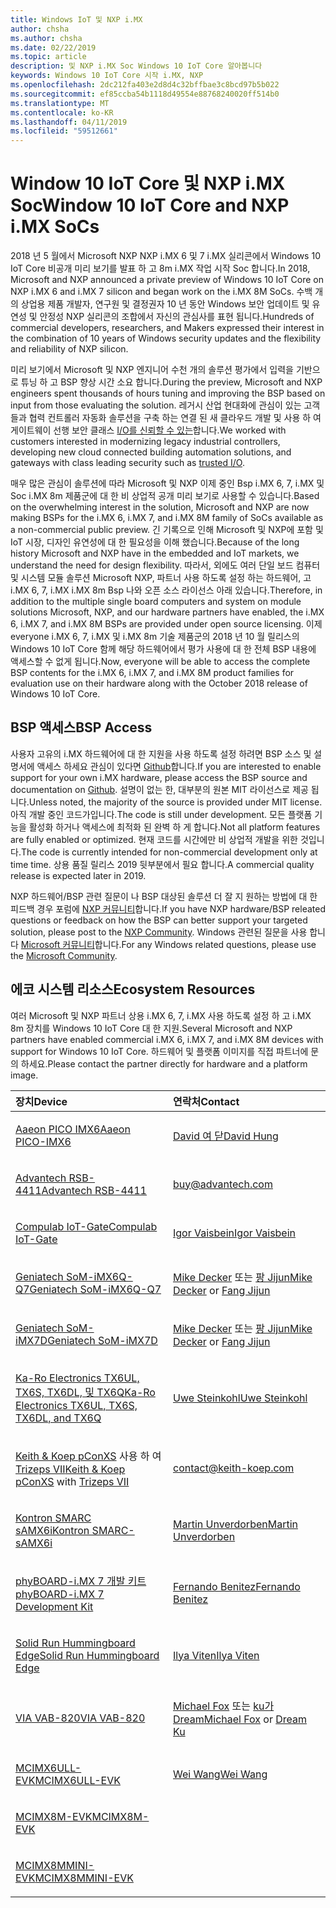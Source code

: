 ```yaml
---
title: Windows IoT 및 NXP i.MX
author: chsha
ms.author: chsha
ms.date: 02/22/2019
ms.topic: article
description: 및 NXP i.MX Soc Windows 10 IoT Core 알아봅니다
keywords: Windows 10 IoT Core 시작 i.MX, NXP
ms.openlocfilehash: 2dc212fa403e2d8d4c32bffbae3c8bcd97b5b022
ms.sourcegitcommit: ef85ccba54b1118d49554e88768240020ff514b0
ms.translationtype: MT
ms.contentlocale: ko-KR
ms.lasthandoff: 04/11/2019
ms.locfileid: "59512661"
---
```

# <a name="window-10-iot-core-and-nxp-imx-socs"></a><span data-ttu-id="27ef8-104">Window 10 IoT Core 및 NXP i.MX Soc</span><span class="sxs-lookup"><span data-stu-id="27ef8-104">Window 10 IoT Core and NXP i.MX SoCs</span></span>

<span data-ttu-id="27ef8-105">2018 년 5 월에서 Microsoft NXP NXP i.MX 6 및 7 i.MX 실리콘에서 Windows 10 IoT Core 비공개 미리 보기를 발표 하 고 8m i.MX 작업 시작 Soc 합니다.</span><span class="sxs-lookup"><span data-stu-id="27ef8-105">In 2018, Microsoft and NXP announced a private preview of Windows 10 IoT Core on NXP i.MX 6 and i.MX 7 silicon and began work on the i.MX 8M SoCs.</span></span> <span data-ttu-id="27ef8-106">수백 개의 상업용 제품 개발자, 연구원 및 결정권자 10 년 동안 Windows 보안 업데이트 및 유연성 및 안정성 NXP 실리콘의 조합에서 자신의 관심사를 표현 됩니다.</span><span class="sxs-lookup"><span data-stu-id="27ef8-106">Hundreds of commercial developers, researchers, and Makers expressed their interest in the combination of 10 years of Windows security updates and the flexibility and reliability of NXP silicon.</span></span> 
 
<span data-ttu-id="27ef8-107">미리 보기에서 Microsoft 및 NXP 엔지니어 수천 개의 솔루션 평가에서 입력을 기반으로 튜닝 하 고 BSP 향상 시간 소요 합니다.</span><span class="sxs-lookup"><span data-stu-id="27ef8-107">During the preview, Microsoft and NXP engineers spent thousands of hours tuning and improving the BSP based on input from those evaluating the solution.</span></span> <span data-ttu-id="27ef8-108">레거시 산업 현대화에 관심이 있는 고객 들과 협력 컨트롤러 자동화 솔루션을 구축 하는 연결 된 새 클라우드 개발 및 사용 하 여 게이트웨이 선행 보안 클래스 [I/O를 신뢰할 수 있는](https://blogs.windows.com/windowsexperience/2018/04/24/trusted-cyber-physical-systems-looks-to-protect-your-critical-infrastructure-from-modern-threats-in-the-world-of-iot/#A0WkfgLBpgbLaFe3.97)합니다.</span><span class="sxs-lookup"><span data-stu-id="27ef8-108">We worked with customers interested in modernizing legacy industrial controllers, developing new cloud connected building automation solutions, and gateways with class leading security such as [trusted I/O](https://blogs.windows.com/windowsexperience/2018/04/24/trusted-cyber-physical-systems-looks-to-protect-your-critical-infrastructure-from-modern-threats-in-the-world-of-iot/#A0WkfgLBpgbLaFe3.97).</span></span>
 
<span data-ttu-id="27ef8-109">매우 많은 관심이 솔루션에 따라 Microsoft 및 NXP 이제 중인 Bsp i.MX 6, 7, i.MX 및 Soc i.MX 8m 제품군에 대 한 비 상업적 공개 미리 보기로 사용할 수 있습니다.</span><span class="sxs-lookup"><span data-stu-id="27ef8-109">Based on the overwhelming interest in the solution, Microsoft and NXP are now making BSPs for the i.MX 6, i.MX 7, and i.MX 8M family of SoCs available as a non-commercial public preview.</span></span> <span data-ttu-id="27ef8-110">긴 기록으로 인해 Microsoft 및 NXP에 포함 및 IoT 시장, 디자인 유연성에 대 한 필요성을 이해 했습니다.</span><span class="sxs-lookup"><span data-stu-id="27ef8-110">Because of the long history Microsoft and NXP have in the embedded and IoT markets, we understand the need for design flexibility.</span></span> <span data-ttu-id="27ef8-111">따라서, 외에도 여러 단일 보드 컴퓨터 및 시스템 모듈 솔루션 Microsoft NXP, 파트너 사용 하도록 설정 하는 하드웨어, 고 i.MX 6, 7, i.MX i.MX 8m Bsp 나와 오픈 소스 라이선스 아래 있습니다.</span><span class="sxs-lookup"><span data-stu-id="27ef8-111">Therefore, in addition to the multiple single board computers and system on module solutions Microsoft, NXP, and our hardware partners have enabled, the i.MX 6, i.MX 7, and i.MX 8M BSPs are provided under open source licensing.</span></span> <span data-ttu-id="27ef8-112">이제 everyone i.MX 6, 7, i.MX 및 i.MX 8m 기술 제품군의 2018 년 10 월 릴리스의 Windows 10 IoT Core 함께 해당 하드웨어에서 평가 사용에 대 한 전체 BSP 내용에 액세스할 수 없게 됩니다.</span><span class="sxs-lookup"><span data-stu-id="27ef8-112">Now, everyone will be able to access the complete BSP contents for the i.MX 6, i.MX 7, and i.MX 8M product families for evaluation use on their hardware along with the October 2018 release of Windows 10 IoT Core.</span></span>


## <a name="bsp-access"></a><span data-ttu-id="27ef8-113">BSP 액세스</span><span class="sxs-lookup"><span data-stu-id="27ef8-113">BSP Access</span></span>

<span data-ttu-id="27ef8-114">사용자 고유의 i.MX 하드웨어에 대 한 지원을 사용 하도록 설정 하려면 BSP 소스 및 설명서에 액세스 하세요 관심이 있다면 [Github]( https://github.com/ms-iot/imx-iotcore)합니다.</span><span class="sxs-lookup"><span data-stu-id="27ef8-114">If you are interested to enable support for your own i.MX hardware, please access the BSP source and documentation on [Github]( https://github.com/ms-iot/imx-iotcore).</span></span> <span data-ttu-id="27ef8-115">설명이 없는 한, 대부분의 원본 MIT 라이선스로 제공 됩니다.</span><span class="sxs-lookup"><span data-stu-id="27ef8-115">Unless noted, the majority of the source is provided under MIT license.</span></span> <span data-ttu-id="27ef8-116">아직 개발 중인 코드가입니다.</span><span class="sxs-lookup"><span data-stu-id="27ef8-116">The code is still under development.</span></span> <span data-ttu-id="27ef8-117">모든 플랫폼 기능을 활성화 하거나 액세스에 최적화 된 완벽 하 게 합니다.</span><span class="sxs-lookup"><span data-stu-id="27ef8-117">Not all platform features are fully enabled or optimized.</span></span> <span data-ttu-id="27ef8-118">현재 코드를 시간에만 비 상업적 개발을 위한 것입니다.</span><span class="sxs-lookup"><span data-stu-id="27ef8-118">The code is currently intended for non-commercial development only at time time.</span></span> <span data-ttu-id="27ef8-119">상용 품질 릴리스 2019 뒷부분에서 필요 합니다.</span><span class="sxs-lookup"><span data-stu-id="27ef8-119">A commercial quality release is expected later in 2019.</span></span>

<span data-ttu-id="27ef8-120">NXP 하드웨어/BSP 관련 질문이 나 BSP 대상된 솔루션 더 잘 지 원하는 방법에 대 한 피드백 경우 포럼에 [NXP 커뮤니티](https://community.nxp.com/community/imx/content?filterID=contentstatus%5Bpublished%5D%7Ecategory%5Bwindows%5D)합니다.</span><span class="sxs-lookup"><span data-stu-id="27ef8-120">If you have NXP hardware/BSP releated questions or feedback on how the BSP can better support your targeted solution, please post to the [NXP Community](https://community.nxp.com/community/imx/content?filterID=contentstatus%5Bpublished%5D%7Ecategory%5Bwindows%5D).</span></span> <span data-ttu-id="27ef8-121">Windows 관련된 질문을 사용 합니다 [Microsoft 커뮤니티](https://social.msdn.microsoft.com/forums/en-US/home?forum=WindowsIoT)합니다.</span><span class="sxs-lookup"><span data-stu-id="27ef8-121">For any Windows related questions, please use the [Microsoft Community](https://social.msdn.microsoft.com/forums/en-US/home?forum=WindowsIoT).</span></span>


## <a name="ecosystem-resources"></a><span data-ttu-id="27ef8-122">에코 시스템 리소스</span><span class="sxs-lookup"><span data-stu-id="27ef8-122">Ecosystem Resources</span></span>

<span data-ttu-id="27ef8-123">여러 Microsoft 및 NXP 파트너 상용 i.MX 6, 7, i.MX 사용 하도록 설정 하 고 i.MX 8m 장치를 Windows 10 IoT Core 대 한 지원.</span><span class="sxs-lookup"><span data-stu-id="27ef8-123">Several Microsoft and NXP partners have enabled commercial i.MX 6, i.MX 7, and i.MX 8M devices with support for Windows 10 IoT Core.</span></span> <span data-ttu-id="27ef8-124">하드웨어 및 플랫폼 이미지를 직접 파트너에 문의 하세요.</span><span class="sxs-lookup"><span data-stu-id="27ef8-124">Please contact the partner directly for hardware and a platform image.</span></span>

<table>
<colgroup>
<col width="50%" />
<col width="50%" />
</colgroup>
<thead>
<tr class="header">
<th align="left"><span data-ttu-id="27ef8-125">장치</span><span class="sxs-lookup"><span data-stu-id="27ef8-125">Device</span></span></th>
<th align="left"><span data-ttu-id="27ef8-126">연락처</span><span class="sxs-lookup"><span data-stu-id="27ef8-126">Contact</span></span></th>
</tr>
</thead>
<tbody>

<tr class="odd">
<td align="left"><p><a href="https://www.aaeon.com/en/p/pico-itx-boards-pico-imx6/"><span data-ttu-id="27ef8-127">Aaeon PICO IMX6</span><span class="sxs-lookup"><span data-stu-id="27ef8-127">Aaeon PICO-IMX6</span></span></a></p></td>
<td align="left"><p><p><a href="mailto:davidhung@aaeon.com.tw"><span data-ttu-id="27ef8-128">David 여 닫</span><span class="sxs-lookup"><span data-stu-id="27ef8-128">David Hung</span></span></a></p></td>
</tr>

<tr class="odd">
<td align="left"><p><a href="http://www.advantech.com/products/single_board_computer/rsb-4411/mod_d3901250-b0a0-4a5f-9762-b26fa0c36858"><span data-ttu-id="27ef8-129">Advantech RSB-4411</span><span class="sxs-lookup"><span data-stu-id="27ef8-129">Advantech RSB-4411</span></span></a></p></td>
<td align="left"><p><p><a href="mailto:buy@advantech.com">buy@advantech.com</a></p></td>
</tr>

<tr class="odd">
<td align="left"><p><a href="https://www.compulab.com/products/iot-gateways/iot-gate-imx7-nxp-i-mx-7-internet-of-things-gateway/"><span data-ttu-id="27ef8-130">Compulab IoT-Gate</span><span class="sxs-lookup"><span data-stu-id="27ef8-130">Compulab IoT-Gate</span></span></a></p></td>
<td align="left"><p><p><a href="mailto:igor@compulab.co.il"><span data-ttu-id="27ef8-131">Igor Vaisbein</span><span class="sxs-lookup"><span data-stu-id="27ef8-131">Igor Vaisbein</span></span></a></p></td>
</tr>

<tr class="odd">
<td align="left"><p><a href="https://www.geniatech.com/product/som-imx6q-q7/"><span data-ttu-id="27ef8-132">Geniatech SoM-iMX6Q-Q7</span><span class="sxs-lookup"><span data-stu-id="27ef8-132">Geniatech SoM-iMX6Q-Q7</span></span></a></p></td>
<td align="left"><p><p><span data-ttu-id="27ef8-133"><a href="mailto:mike.decker@geniatech.com">Mike Decker</a> 또는 <a href="mailto:Fjj@geniatech.com">팡 Jijun</a></span><span class="sxs-lookup"><span data-stu-id="27ef8-133"><a href="mailto:mike.decker@geniatech.com">Mike Decker</a> or <a href="mailto:Fjj@geniatech.com">Fang Jijun</a></span></span></p></td>
</tr>

<tr class="odd">
<td align="left"><p><a href="https://www.geniatech.com/product/som-imx7d/"><span data-ttu-id="27ef8-134">Geniatech SoM-iMX7D</span><span class="sxs-lookup"><span data-stu-id="27ef8-134">Geniatech SoM-iMX7D</span></span></a></p></td>
<td align="left"><p><p><span data-ttu-id="27ef8-135"><a href="mailto:mike.decker@geniatech.com">Mike Decker</a> 또는 <a href="mailto:Fjj@geniatech.com">팡 Jijun</a></span><span class="sxs-lookup"><span data-stu-id="27ef8-135"><a href="mailto:mike.decker@geniatech.com">Mike Decker</a> or <a href="mailto:Fjj@geniatech.com">Fang Jijun</a></span></span></p></td>
</tr>

<tr class="odd">
<td align="left"><p><a href="https://www.karo-electronics.de/tx-standard.html?&L=1"><span data-ttu-id="27ef8-136">Ka-Ro Electronics TX6UL, TX6S, TX6DL, 및 TX6Q</span><span class="sxs-lookup"><span data-stu-id="27ef8-136">Ka-Ro Electronics TX6UL, TX6S, TX6DL, and TX6Q</span></span></a></p></td>
<td align="left"><p><p><a href="mailto:us@karo-electronics.de"><span data-ttu-id="27ef8-137">Uwe Steinkohl</span><span class="sxs-lookup"><span data-stu-id="27ef8-137">Uwe Steinkohl</span></span></a></p></td>
</tr>

<tr class="odd">
<td align="left"><p><span data-ttu-id="27ef8-138"><a href="http://wce.keith-koep.com/en/products/pconxs-ff/">Keith & Koep pConXS</a> 사용 하 여 <a href="http://wce.keith-koep.com/en/products/trizeps7-i.MX6/">Trizeps VII</a></span><span class="sxs-lookup"><span data-stu-id="27ef8-138"><a href="http://wce.keith-koep.com/en/products/pconxs-ff/">Keith & Koep pConXS</a> with <a href="http://wce.keith-koep.com/en/products/trizeps7-i.MX6/">Trizeps VII</a></span></span></p></td>
<td align="left"><p><p><a href="mailto:contact@keith-koep.com">contact@keith-koep.com</a></p></td>
</tr>

<tr class="odd">
<td align="left"><p><a href="https://www.kontron.com/products/boards-and-standard-form-factors/smarc/smarc-samx6i.html"><span data-ttu-id="27ef8-139">Kontron SMARC sAMX6i</span><span class="sxs-lookup"><span data-stu-id="27ef8-139">Kontron SMARC-sAMX6i</span></span></a></p></td>
<td align="left"><p><p><a href="mailto:martin.unverdorben@kontron.com"><span data-ttu-id="27ef8-140">Martin Unverdorben</span><span class="sxs-lookup"><span data-stu-id="27ef8-140">Martin Unverdorben</span></span></a></p></td>
</tr>

<tr class="odd">
<td align="left"><p><a href="https://phytec.com/product/phyboard-imx7-development-kit/"><span data-ttu-id="27ef8-141">phyBOARD-i.MX 7 개발 키트</span><span class="sxs-lookup"><span data-stu-id="27ef8-141">phyBOARD-i.MX 7 Development Kit</span></span></a></p></td>
<td align="left"><p><p><a href="mailto:sales@phytec.com"><span data-ttu-id="27ef8-142">Fernando Benitez</span><span class="sxs-lookup"><span data-stu-id="27ef8-142">Fernando Benitez</span></span></a></p></td>
</tr>

<tr class="odd">
<td align="left"><p><a href="https://www.solid-run.com/imx6-win-10-iot-core/"><span data-ttu-id="27ef8-143">Solid Run Hummingboard Edge</span><span class="sxs-lookup"><span data-stu-id="27ef8-143">Solid Run Hummingboard Edge</span></span></a></p></td>
<td align="left"><p><p><a href="mailto:ilya@solid-run.com"><span data-ttu-id="27ef8-144">Ilya Viten</span><span class="sxs-lookup"><span data-stu-id="27ef8-144">Ilya Viten</span></span></a></p></td>
</tr>

<tr class="odd">
<td align="left"><p><a href="https://www.viaembeddedstore.com/shop/boards/vab-820/"><span data-ttu-id="27ef8-145">VIA VAB-820</span><span class="sxs-lookup"><span data-stu-id="27ef8-145">VIA VAB-820</span></span></a></p></td>
<td align="left"><p><p><span data-ttu-id="27ef8-146"><a href="mailto:MichaelFox@via.com.tw">Michael Fox</a> 또는 <a href="mailto:dreamku@via.com.tw">ku가 Dream</span><span class="sxs-lookup"><span data-stu-id="27ef8-146"><a href="mailto:MichaelFox@via.com.tw">Michael Fox</a> or <a href="mailto:dreamku@via.com.tw">Dream Ku</span></span></p></td>
</tr>

<tr class="odd">
<td align="left"><p><a href="https://www.nxp.com/products/processors-and-microcontrollers/arm-based-processors-and-mcus/i.mx-applications-processors/i.mx-6-processors/evaluation-kit-for-the-i.mx-6ull-and-6ulz-applications-processor:MCIMX6ULL-EVK"><span data-ttu-id="27ef8-147">MCIMX6ULL-EVK</span><span class="sxs-lookup"><span data-stu-id="27ef8-147">MCIMX6ULL-EVK</span></span></a></p></td>
<td align="left"><p><p><a href="mailto:Wei.A.Wang@nxp.com"><span data-ttu-id="27ef8-148">Wei Wang</span><span class="sxs-lookup"><span data-stu-id="27ef8-148">Wei Wang</span></span></a></p></td>
</tr>

<tr class="odd">
<td align="left"><p><a href="https://www.nxp.com/support/developer-resources/software-development-tools/i.mx-developer-resources/evaluation-kit-for-the-i.mx-8m-applications-processor:MCIMX8M-EVK"><span data-ttu-id="27ef8-149">MCIMX8M-EVK</span><span class="sxs-lookup"><span data-stu-id="27ef8-149">MCIMX8M-EVK</span></span></a></p></td>
<td align="left"></td>
</tr>

<tr class="odd">
<td align="left"><p><a href="http://www.nxp.com/imx8mminievk"><span data-ttu-id="27ef8-150">MCIMX8MMINI-EVK</span><span class="sxs-lookup"><span data-stu-id="27ef8-150">MCIMX8MMINI-EVK</span></span></a></p></td>
<td align="left"></td>
</tr>
</tbody>
</table>
